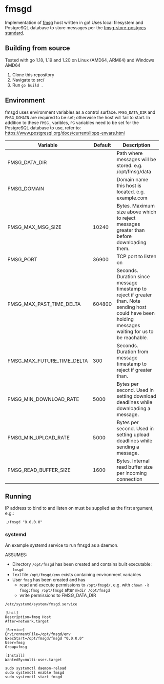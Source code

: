 # fmsgd

Implementation of [fmsg](https://github.com/markmnl/fmsg) host written in go! Uses local filesystem and PostgreSQL database to store messages per the [fmsg-store-postgres standard](https://github.com/markmnl/fmsg/blob/main/STANDARDS.md).

## Building from source

Tested with go 1.18, 1.19 and 1.20 on Linux (AMD64, ARM64) and Windows AMD64

1. Clone this repository
2. Navigate to src/
2. Run `go build .`


## Environment

fmsgd uses environment variables as a control surface. `FMSG_DATA_DIR` and `FMSG_DOMAIN` are required to be set; otherwise the host will fail to start. In addition to these `FMSG_` varibles, `PG` variables need to be set for the PostgreSQL database to use, refer to: https://www.postgresql.org/docs/current/libpq-envars.html

| Variable                   | Default | Description                                                                                                                                             |
|----------------------------|---------|---------------------------------------------------------------------------------------------------------------------------------------------------------|
| FMSG_DATA_DIR              |         | Path where messages will be stored. e.g. /opt/fmsg/data                                                                                                 |
| FMSG_DOMAIN                |         | Domain name this host is located. e.g. example.com                                                                                                      |
| FMSG_MAX_MSG_SIZE          | 10240   | Bytes. Maximum size above which to reject messages greater than before downloading them.                                                                |
| FMSG_PORT                  | 36900   | TCP port to listen on                                                                                                                                   |
| FMSG_MAX_PAST_TIME_DELTA   | 604800  | Seconds. Duration since message timestamp to reject if greater than. Note sending host could have been holding messages waiting for us to be reachable. |
| FMSG_MAX_FUTURE_TIME_DELTA | 300     | Seconds. Duration from message timestamp to reject if greater than.                                                                                     |
| FMSG_MIN_DOWNLOAD_RATE     | 5000    | Bytes per second. Used in setting download deadlines while downloading a message.                                                                       |
| FMSG_MIN_UPLOAD_RATE       | 5000    | Bytes per second. Used in setting upload deadlines while sending a message.                                                                             |
| FMSG_READ_BUFFER_SIZE      | 1600    | Bytes. Internal read buffer size per incoming connection                                                                                                |


## Running

IP address to bind to and listen on must be supplied as the first argument, e.g.:

```
./fmsgd "0.0.0.0"
```

### systemd

An example systemd service to run fmsgd as a daemon.

ASSUMES: 
* Directory `/opt/fmsgd` has been created and contains built executable: `fmsgd`
* Text file `/opt/fmsgd/env` exists containing environment variables
* User `fmsg` has been created and has
    - read and execute permissions to `/opt/fmsgd/`, e.g. with `chown -R fmsg:fmsg /opt/fmsgd` after `mkdir /opt/fmsgd`
    - write permissions to FMSG_DATA_DIR

`/etc/systemd/system/fmsgd.service`

```
[Unit]
Description=fmsg Host
After=network.target

[Service]
EnvironmentFile=/opt/fmsgd/env
ExecStart=/opt/fmsgd/fmsgd "0.0.0.0"
User=fmsg
Group=fmsg

[Install]
WantedBy=multi-user.target
```

```
sudo systemctl daemon-reload
sudo systemctl enable fmsgd
sudo systemctl start fmsgd
```